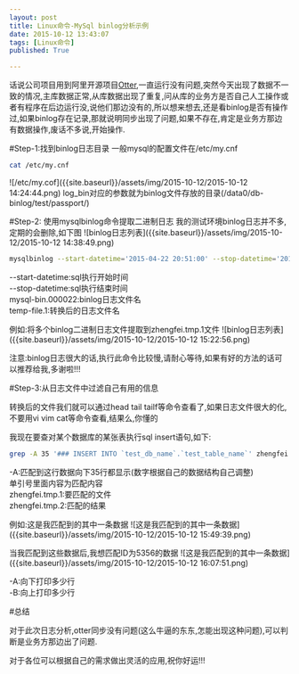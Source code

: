 ```yaml
---
layout: post
title: Linux命令-MySql binlog分析示例
date: 2015-10-12 13:43:07
tags: [Linux命令]
published: True

---
```


话说公司项目用到阿里开源项目[Otter](https://github.com/alibaba/otter),一直运行没有问题,突然今天出现了数据不一致的情况,主库数据正常,从库数据出现了重复,问从库的业务方是否自己人工操作或者有程序在后边运行没,说他们那边没有的,所以想来想去,还是看binlog是否有操作过,如果binlog存在记录,那就说明同步出现了问题,如果不存在,肯定是业务方那边有数据操作,废话不多说,开始操作.

#Step-1:找到binlog日志目录
一般mysql的配置文件在/etc/my.cnf

```bash
cat /etc/my.cnf
```

![/etc/my.cof]({{site.baseurl}}/assets/img/2015-10-12/2015-10-12 14:24:44.png)
log_bin对应的参数就为binlog文件存放的目录(/data0/db-binlog/test/passport/)

#Step-2: 使用mysqlbinlog命令提取二进制日志
我的测试环境binlog日志并不多,定期的会删除,如下图
![binlog日志列表]({{site.baseurl}}/assets/img/2015-10-12/2015-10-12 14:38:49.png)

``` bash
mysqlbinlog --start-datetime='2015-04-22 20:51:00' --stop-datetime='2015-04-22 21:01:00' --base64-output -v mysql-bin.000022 > temp-file.1
```

\--start-datetime:sql执行开始时间  
\--stop-datetime:sql执行结束时间  
mysql-bin.000022:binlog日志文件名   
temp-file.1:转换后的日志文件名  

例如:将多个binlog二进制日志文件提取到zhengfei.tmp.1文件
![binlog日志列表]({{site.baseurl}}/assets/img/2015-10-12/2015-10-12 15:22:56.png)

注意:binlog日志很大的话,执行此命令比较慢,请耐心等待,如果有好的方法的话可以推荐给我,多谢啦!!!

#Step-3:从日志文件中过滤自己有用的信息

转换后的文件我们就可以通过head tail tailf等命令查看了,如果日志文件很大的化,不要用vi vim cat等命令查看,结果么,你懂的

我现在要查对某个数据库的某张表执行sql insert语句,如下:

```bash
grep -A 35 '### INSERT INTO `test_db_name`.`test_table_name`' zhengfei.tmp.1 > zhengfei.tmp.2
```

\-A:匹配到这行数据向下35行都显示(数字根据自己的数据结构自己调整)  
单引号里面内容为匹配内容  
zhengfei.tmp.1:要匹配的文件  
zhengfei.tmp.2:匹配的结果  

例如:这是我匹配到的其中一条数据
![这是我匹配到的其中一条数据]({{site.baseurl}}/assets/img/2015-10-12/2015-10-12 15:49:39.png)

当我匹配到这些数据后,我想匹配ID为5356的数据
![这是我匹配到的其中一条数据]({{site.baseurl}}/assets/img/2015-10-12/2015-10-12 16:07:51.png)

\-A:向下打印多少行  
\-B:向上打印多少行  

#总结

对于此次日志分析,otter同步没有问题(这么牛逼的东东,怎能出现这种问题),可以判断是业务方那边出了问题.

对于各位可以根据自己的需求做出灵活的应用,祝你好运!!!

